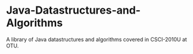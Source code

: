 # Java-Datastructures-and-Algorithms
A library of Java datastructures and algorithms covered in CSCI-2010U at OTU.
